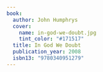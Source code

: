 ```yaml
---
book:
  author: John Humphrys
  cover:
    name: in-god-we-doubt.jpg
    tint_color: "#171517"
  title: In God We Doubt
  publication_year: 2008
  isbn13: "9780340951279"
---
```


